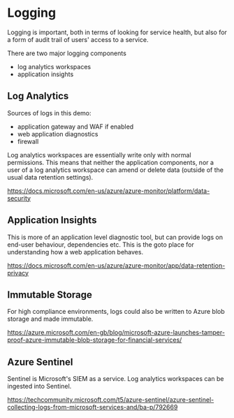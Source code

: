 # Logging
Logging is important, both in terms of looking for service health, but also for a form of audit trail of users' access to a service.

There are two major logging components
* log analytics workspaces
* application insights

## Log Analytics
Sources of logs in this demo:
* application gateway and WAF if enabled
* web application diagnostics
* firewall

Log analytics workspaces are essentially write only with normal permissions. This means that neither the application components, nor a user of a log analytics workspace can amend or delete data (outside of the usual data retention settings). 

https://docs.microsoft.com/en-us/azure/azure-monitor/platform/data-security

## Application Insights
This is more of an application level diagnostic tool, but can provide logs on end-user behaviour, dependencies etc. This is the goto place for understanding how a web application behaves.

https://docs.microsoft.com/en-us/azure/azure-monitor/app/data-retention-privacy

## Immutable Storage
For high compliance environments, logs could also be written to Azure blob storage and made immutable.

https://azure.microsoft.com/en-gb/blog/microsoft-azure-launches-tamper-proof-azure-immutable-blob-storage-for-financial-services/

## Azure Sentinel
Sentinel is Microsoft's SIEM as a service. Log analytics workspaces can be ingested into Sentinel.

https://techcommunity.microsoft.com/t5/azure-sentinel/azure-sentinel-collecting-logs-from-microsoft-services-and/ba-p/792669
